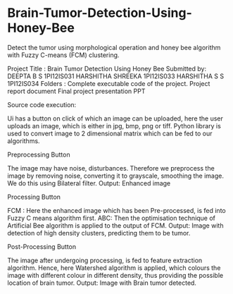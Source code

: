 # Brain-Tumor-Detection-Using-Honey-Bee
Detect the tumor using morphological operation and honey bee algorithm with Fuzzy C-means (FCM) clustering. 


Project Title : Brain Tumor Detection Using Honey Bee
Submitted by: DEEPTA B S 1PI12IS031
			  HARSHITHA SHREEKA 1PI12IS033
              HARSHITHA S S 1PI12IS034
Folders :
Complete executable code of the project.
Project report document
Final project presentation PPT

Source code execution:

Ui has a button on click of which an image can be uploaded, here the user uploads an image, which is either in jpg, bmp, png or tiff. Python library is used to convert image to 2 dimensional matrix which can be fed to our algorithms.

Preprocessing Button

The image may have noise, disturbances. Therefore we preprocess the image by
removing noise, converting it to grayscale, smoothing the image. We do this using Bilateral filter.
Output: Enhanced image

Processing Button

FCM : Here the enhanced image which has been Pre-processed, is fed into Fuzzy C means algorithm first.
ABC:  Then the optimisation technique of Artificial Bee algorithm is applied to the output of FCM.
Output: Image with detection of high density clusters, predicting them to be tumor.

Post-Processing Button

The image after undergoing processing, is fed to feature extraction algorithm. Hence,
here Watershed algorithm is applied, which colours the image with different colour in different density, thus providing the possible location of brain tumor.
Output: Image with Brain tumor detected.
